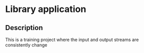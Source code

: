 # Library application

## Description

This is a training project where the input and output streams are consistently change
